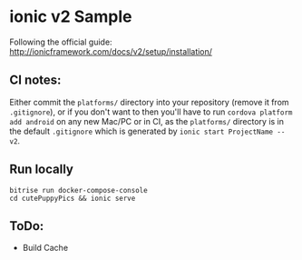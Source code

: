 # ionic v2 Sample

Following the official guide: http://ionicframework.com/docs/v2/setup/installation/

## CI notes:

Either commit the `platforms/` directory into your repository (remove it from `.gitignore`),
or if you don't want to then you'll have to run `cordova platform add android`
on any new Mac/PC or in CI, as the `platforms/` directory is in the
default `.gitignore` which is generated by `ionic start ProjectName --v2`.


## Run locally

```
bitrise run docker-compose-console
cd cutePuppyPics && ionic serve
```

## ToDo:

* Build Cache
